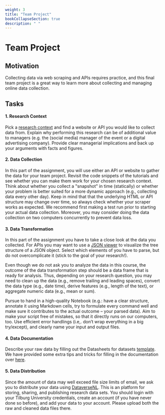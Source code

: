 ```yaml
---
weight: 3
title: "Team Project"
bookCollapseSection: true
description: " "
---
```


# Team Project

## Motivation

Collecting data via web scraping and APIs requires practice, and this final team project is a great way to learn more about collecting and managing online data collection.

## Tasks


#### 1. Research Context

Pick a [research context](researchcontext.md) and find a website or API you would like to collect data from. Explain why performing this research can be of additional value to managers (e.g. the (social media) manager of the event or a digital advertising company). Provide clear managerial implications and back up your arguments with facts and figures.

#### 2. Data Collection

In this part of the assignment, you will use either an API or website to gather the data for your team project. Revisit the code snippets of the tutorials and see whether you can make them work for your chosen research context. Think about whether you collect a "snapshot" in time (statically) or whether your problem is better suited for a more dynamic approach (e.g., collecting data every other day). Keep in mind that that the underlying HTML or API structure may change over time, so always check whether your scraper works as expected. We recommend first making a test run prior to starting your actual data collection. Moreover, you may consider doing the data collection on two computers concurrently to prevent data loss.

#### 3. Data Transformation

In this part of the assignment you have to take a close look at the  data you collected. For APIs you may want to use a [JSON viewer](jsonviewer.stack.hu) to visualize the tree structure of a JSON object. Select which elements of you have to parse, but do not overcomplicate it (stick to the goal of your research!).

Even though we do not ask you to analyze the data in this course, the outcome of the data transformation step should be a data frame that is ready for analysis. Thus, depending on your research question, you may need to clean up the data (e.g., remove trailing and leading spaces), convert the data type (e.g., date time), derive features (e.g., length of the text), or aggregate numeric data (e.g., mean or sum).

Pursue to hand in a high-quality Notebook (e.g.: have a clear structure, annotate it using Markdown cells, try to formulate every command well and make sure it contributes to the actual outcome – your parsed data). Aim to make your script free of mistakes, so that it directly runs on our computers, too. Use efficient error handlings (i.e,. don’t wrap everything in a big try/except), and clearly name your input and output files.

#### 4. Data Documentation
Describe your raw data by filling out the Datasheets for datasets [template](http://tilburgsciencehub.com/workflow/documenting-data/). We have provided some extra tips and tricks for filling in the documentation over [here](doc.md).

#### 5. Data Distribution
Since the amount of data may well exceed file size limits of email, we ask you to distribute your data using [DataverseNL](https://dataverse.nl). This is an platform for storing, sharing, and publishing research data sets. You should login with your Tilburg University credentials, create an account (if you have never done so before), and add your data to your account. Please upload both the raw and cleaned data files there.

<!--

## Deadline and submission
- 22nd of March 2021, 9AM
- Submission via [email](mailto:h.datta@tilburguniversity.edu) to course coordinator (one email per team).

## Deliverables
- Please send one email per team to the course coordinator, containing
  - Link to published data at [DataverseNL](https://dataverse.nl)
  - Documentation, attached as a PDF file

## Schedule

- Week 1: Seek inspiration for data sources (individually)
- Week 2: Share data sources with the whole group; based upon common interest, form teams
          - Conduct your own data availability assessment using a template with your team.
- Week 3-4: Start working as a team
    - Build a prototype of the scraper
    - Run various test runs and check for stability
- Week 5-6:
  - Run the actual data collection (iterate if necesarry!)
  - Transform data into a format ready for analysis
  - Double check whether you have collected all data to answer your reserach question
- Week 7:
  - Document your data set starting from the template
  - Publish your raw and cleaned datasets on [DataverseNL](https://dataverse.nl)


<!--
o	Pursue to hand in a high-quality code (e.g., have a clear structure, annotate it using Markdown cells, try to formulate every command well, and make sure it contributes to the actual outcome – your parsed data). Aim to make your script free of mistakes, so that it directly runs on our computers, too. Use efficient error handlings (i.e., don’t wrap everything in a big try/except), and name your input and output files. We have made available coding tips on http://tilburgsciencehub.com/tips/coding/.
o	We invite you to share snippets of your parsing scripts via Gists on GitHub with other teams. You can post URLs to these Gists for others to view/use/reuse on Canvas.
-->
